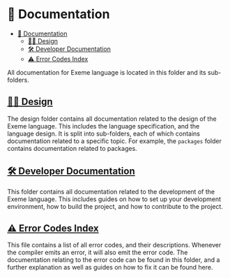 <!-- Part of the Exeme Project, under the MIT license. See '/LICENSE' for license information. SPDX-License-Identifier: MIT License. -->

# 📑 Documentation

- [📑 Documentation](#-documentation)
  - [🧑‍🎨 Design](#-design)
  - [🛠️ Developer Documentation](#️-developer-documentation)
  - [⚠️ Error Codes Index](#️-error-codes-index)

All documentation for Exeme language is located in this folder and its sub-folders.

## [🧑‍🎨 Design](design/README.md)

The design folder contains all documentation related to the design of the Exeme language. This includes the language specification, and the language design. It is split into sub-folders, each of which contains documentation related to a specific topic. For example, the `packages` folder contains documentation related to packages.

## [🛠️ Developer Documentation](./developers/README.md)

This folder contains all documentation related to the development of the Exeme language. This includes guides on how to set up your development environment, how to build the project, and how to contribute to the project.

## [⚠️ Error Codes Index](error-codes-index/README.md)

This file contains a list of all error codes, and their descriptions. Whenever the compiler emits an error, it will also emit the error code. The documentation relating to the error code can be found in this folder, and a further explanation as well as guides on how to fix it can be found here.
